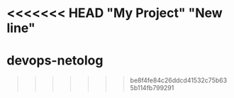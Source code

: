 <<<<<<< HEAD
"My Project" 
"New line" 
=======
# devops-netolog
>>>>>>> be8f4fe84c26ddcd41532c75b635b114fb799291
